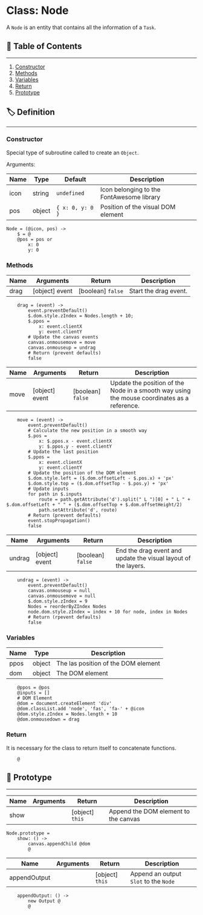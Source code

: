 # Class: Node

A `Node` is an entity that contains all the information of a `Task`.

## 📜 Table of Contents
---
1. [Constructor](#Constructor)
2. [Methods](#Methods)
3. [Variables](#Variables)
4. [Return](#Return)
5. [Prototype](#Prototype)

## 🏷️ Definition
---

### Constructor

Special type of subroutine called to create an `Object`.

Arguments:

| Name | Type | Default | Description |
| --- | --- | --- | --- |
| icon | string | `undefined` | Icon belonging to the FontAwesome library |
| pos | object | `{ x: 0, y: 0 }` | Position of the visual DOM element |

    Node = (@icon, pos) ->
        $ = @
        @pos = pos or
            x: 0
            y: 0

### Methods

| Name | Arguments | Return | Description |
| --- | --- | --- | --- |
| drag | [object] event | [boolean] `false` | Start the drag event. |

        drag = (event) ->
            event.preventDefault()
            $.dom.style.zIndex = Nodes.length + 10;
            $.ppos =
                x: event.clientX
                y: event.clientY
            # Update the canvas events
            canvas.onmousemove = move
            canvas.onmouseup = undrag
            # Return (prevent defaults)
            false

| Name | Arguments | Return | Description |
| --- | --- | --- | --- |
| move | [object] event | [boolean] `false` | Update the position of the Node in a smooth way using the mouse coordinates as a reference. |

        move = (event) ->
            event.preventDefault()
            # Calculate the new position in a smooth way
            $.pos =
                x: $.ppos.x - event.clientX
                y: $.ppos.y - event.clientY
            # Update the last position
            $.ppos =
                x: event.clientX
                y: event.clientY
            # Update the position of the DOM element
            $.dom.style.left = ($.dom.offsetLeft - $.pos.x) + 'px'
            $.dom.style.top = ($.dom.offsetTop - $.pos.y) + 'px'
            # Update inputs
            for path in $.inputs
                route = path.getAttribute('d').split(" L ")[0] + " L " + $.dom.offsetLeft + " " + ($.dom.offsetTop + $.dom.offsetHeight/2)
                path.setAttribute('d', route)
            # Return (prevent defaults)
            event.stopPropagation()
            false

| Name | Arguments | Return | Description |
| --- | --- | --- | --- |
| undrag | [object] event | [boolean] `false` | End the drag event and update the visual layout of the layers. |

        undrag = (event) ->
            event.preventDefault()
            canvas.onmouseup = null
            canvas.onmousemove = null
            $.dom.style.zIndex = 9
            Nodes = reorderByZIndex Nodes
            node.dom.style.zIndex = index + 10 for node, index in Nodes
            # Return (rpevent defaults)
            false

### Variables

| Name | Type | Description |
| --- | --- | --- |
| ppos | object | The las position of the DOM element |
| dom | object | The DOM element |

        @ppos = @pos
        @inputs = []
        # DOM Element
        @dom = document.createElement 'div'
        @dom.classList.add 'node', 'fas', 'fa-' + @icon
        @dom.style.zIndex = Nodes.length + 10
        @dom.onmousedown = drag

### Return

It is necessary for the class to return itself to concatenate functions.

        @

## 🤖 Prototype
---

| Name | Arguments | Return | Description |
| --- | --- | --- | --- |
| show | | [object] `this` | Append the DOM element to the canvas |

    Node.prototype =
        show: () ->
            canvas.appendChild @dom
            @

| Name | Arguments | Return | Description |
| --- | --- | --- | --- |
| appendOutput |  | [object] `this` | Append an output `Slot` to the `Node` |

        appendOutput: () ->
            new Output @
            @